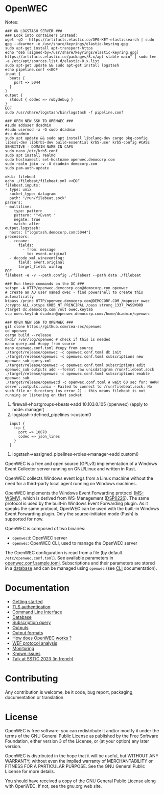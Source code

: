 # OpenWEC

Notes:
```
### ON LOGSTASH SERVER ###
### Look into containers instead:
wget -qO - https://artifacts.elastic.co/GPG-KEY-elasticsearch | sudo gpg --dearmor -o /usr/share/keyrings/elastic-keyring.gpg
sudo apt-get install apt-transport-https
echo "deb [signed-by=/usr/share/keyrings/elastic-keyring.gpg] https://artifacts.elastic.co/packages/8.x/apt stable main" | sudo tee -a /etc/apt/sources.list.d/elastic-8.x.list
sudo apt-get update && sudo apt-get install logstash
echo pipeline.conf <<EOF
input {
  beats {
    port => 5044
  }
}
output {
  stdout { codec => rubydebug }
}
EOF
sudo /usr/share/logstash/bin/logstash -f pipeline.conf

### OPEN NEW SSH TO OPENWEC ###
#sudo adduser dcadmin
#sudo usermod -a -G sudo dcadmin
#su dcadmin
sudo apt update && sudo apt install libclang-dev cargo pkg-config libssl-dev libkrb5-dev build-essential krb5-user krb5-config #CASE SENSITIVE - DOMAIN NAME IN CAPS
sudo nano /etc/krb5.conf
sudo apt install realmd
sudo hostnamectl set-hostname openwec.democorp.com
sudo realm join -v -U dcadmin democorp.com
sudo pam-auth-update

mkdir filebeat
echo ./filebeat/filebeat.yml <<EOF
filebeat.inputs:
- type: unix
  socket_type: datagram
  path: "/run/filebeat.sock"
parsers:
- multiline:
    type: pattern
    pattern: '^<Event '
    negate: true
    match: after
output.logstash:
  hosts: ["logstash.democorp.com:5044"]
processors:
  - rename:
      fields:
        - from: message
          to: event.original
  - decode_xml_wineventlog:
      field: event.original
      target_field: winlog
EOF
filebeat -e -v --path.config ./filebeat --path.data ./filebeat

### Run these commands on the DC ###
setspn -A HTTP/openwec.democorp.com@democorp.com openwec
# create an AD user named owec - find powershell to create this automatically
ktpass /princ HTTP/openwec.democorp.com@DEMOCORP.COM /mapuser owec /crypto ALL /ptype KRB5_NT_PRINCIPAL /pass strong_1337_PASSWORD /target dc.democorp.com /out owec.keytab
scp owec.keytab dcadmin@openwec.democorp.com:/home/dcadmin/openwec

### OPEN NEW SSH TO OPENWEC ###
git clone https://github.com/cea-sec/openwec
cd openwec
cargo build --release
mkdir /var/log/openwec # check if this is needed
nano query.xml #copy from source
nano openwec.conf.toml #copy from source
./target/release/openwec -c openwec.conf.toml db init
./target/release/openwec -c openwec.conf.toml subscriptions new openwec_sub query.xml
./target/release/openwec -c openwec.conf.toml subscriptions edit openwec_sub outputs add --format raw unixdatagram /run/filebeat.sock
./target/release/openwec -c openwec.conf.toml subscriptions enable openwec_sub
./target/release/openwecd -c openwec.conf.toml # wait 60 sec for: WARN server::outputs::unix - Failed to connect to /run/filebeat.sock: No such file or directory (os error 2) - this means filebeat is not running or listening on that socket
```
1. firewall->hostgroups->beats->add 10.103.0.105 (openwec)  (apply to node: manager)
1. logstash->defined_pipelines->custom0
```
  input {
    tcp {
      port => 10070
      codec => json_lines
    }
  }
```
1. logstash->assigned_pipelines->roles->manager->add custom0


OpenWEC is a free and open source (GPLv3) implementation of a Windows Event Collector server running on GNU/Linux and written in Rust.

OpenWEC collects Windows event logs from a Linux machine without the need for a third-party local agent running on Windows machines.

OpenWEC implements the Windows Event Forwarding protocol ([MS-WSMV](https://winprotocoldoc.blob.core.windows.net/productionwindowsarchives/MS-WSMV/%5BMS-WSMV%5D.pdf)), which is derived from WS-Management ([DSP0226](https://www.dmtf.org/sites/default/files/standards/documents/DSP0226_1.0.0.pdf)). The same protocol is used by the built-in Windows Event Forwarding plugin. As it speaks the same protocol, OpenWEC can be used with the built-in Windows Event Forwarding plugin. Only the source-initiated mode (Push) is supported for now.

OpenWEC is composed of two binaries:
- `openwecd`: OpenWEC server
- `openwec`: OpenWEC CLI, used to manage the OpenWEC server

The OpenWEC configuration is read from a file (by default `/etc/openwec.conf.toml`). See available parameters in [openwec.conf.sample.toml](openwec.conf.sample.toml).
Subscriptions and their parameters are stored in a [database](doc/database.md) and can be managed using `openwec` (see [CLI](doc/cli.md) documentation).

# Documentation

- [Getting started](doc/getting_started.md)
- [TLS authentication](doc/tls.md)
- [Command Line Interface](doc/cli.md)
- [Database](doc/database.md)
- [Subscription query](doc/query.md)
- [Outputs](doc/outputs.md)
- [Output formats](doc/formats.md)
- [How does OpenWEC works ?](doc/how_it_works.md)
- [WEF protocol analysis](doc/protocol.md)
- [Monitoring](doc/monitoring.md)
- [Known issues](doc/issues.md)
- [Talk at SSTIC 2023 (in french)](https://www.sstic.org/2023/presentation/openwec/)

# Contributing

Any contribution is welcome, be it code, bug report, packaging, documentation or translation.

# License

OpenWEC is free software: you can redistribute it and/or modify it under the terms of the GNU General Public License as published by the Free Software Foundation, either version 3 of the License, or (at your option) any later version.

OpenWEC is distributed in the hope that it will be useful, but WITHOUT ANY WARRANTY; without even the implied warranty of MERCHANTABILITY or FITNESS FOR A PARTICULAR PURPOSE. See the GNU General Public License for more details.

You should have received a copy of the GNU General Public License along with OpenWEC. If not, see the gnu.org web site.
